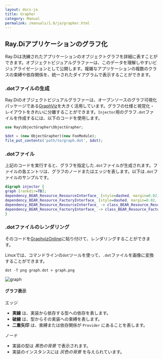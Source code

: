 ```yaml
---
layout: docs-ja
title: Grapher
category: Manual
permalink: /manuals/1.0/ja/grapher.html
---
```

## Ray.Diアプリケーションのグラフ化

Ray.Diは洗練されたアプリケーションのオブジェクトグラフを詳細に表すことができます。オブジェクトビジュアルグラファーは、このデータを理解しやすいビジュアライゼーションとして公開します。複雑なアプリケーションの複数のクラスの束縛や依存関係を、統一されたダイアグラムで表示することができます。

### .dotファイルの生成
Ray.Diのオブジェクトビジュアルグラファーは、オープンソースのグラフ可視化パッケージである[GraphViz](http://www.graphviz.org/)を大きく活用しています。グラフの仕様と視覚化・レイアウトをきれいに分離することができます。`Injector`用のグラフ`.dot`ファイルを作成するには、以下のコードを使用します。

```php
use Ray\ObjectGrapher\ObjectGrapher;

$dot = (new ObjectGrapher)(new FooModule);
file_put_contents('path/to/graph.dot', $dot);
```

### .dotファイル
上記のコードを実行すると、グラフを指定した`.dot`ファイルが生成されます。ファイルの各エントリは、グラフのノードまたはエッジを表します。以下は`.dot`ファイルのサンプルです。

```dot
digraph injector {
graph [rankdir=TB];
dependency_BEAR_Resource_ResourceInterface_ [style=dashed, margin=0.02, label=<<table cellspacing="0" cellpadding="5" cellborder="0" border="0"><tr><td align="left" port="header" bgcolor="#ffffff"><font color="#000000">BEAR\\Resource\\ResourceInterface<br align="left"/></font></td></tr></table>>, shape=box]
dependency_BEAR_Resource_FactoryInterface_ [style=dashed, margin=0.02, label=<<table cellspacing="0" cellpadding="5" cellborder="0" border="0"><tr><td align="left" port="header" bgcolor="#ffffff"><font color="#000000">BEAR\\Resource\\FactoryInterface<br align="left"/></font></td></tr></table>>, shape=box]
dependency_BEAR_Resource_ResourceInterface_ -> class_BEAR_Resource_Resource [style=dashed, arrowtail=none, arrowhead=onormal]
dependency_BEAR_Resource_FactoryInterface_ -> class_BEAR_Resource_Factory [style=dashed, arrowtail=none, arrowhead=onormal]
}
```

### .dotファイルのレンダリング
そのコードを[GraphvizOnline](https://dreampuf.github.io/GraphvizOnline/)に貼り付けて、レンダリングすることができます。

Linuxでは、コマンドラインの`dot`ツールを使って、`.dot`ファイルを画像に変換することができます。

```shell
dot -T png graph.dot > graph.png
```

![graph](https://user-images.githubusercontent.com/529021/72650686-866ec100-39c4-11ea-8b49-2d86d991dc6d.png)


#### グラフ表示

エッジ
   * **実線** は、実装から依存する型への依存を表します。
   * **破線** は、型からその実装への束縛を表します。
   * **二重矢印** は、束縛または依存関係が `Provider` にあることを表します。

ノード
   * 実装の型は *黒色の背景* で表示されます。
   * 実装のインスタンスには *灰色の背景* を与えられています。
